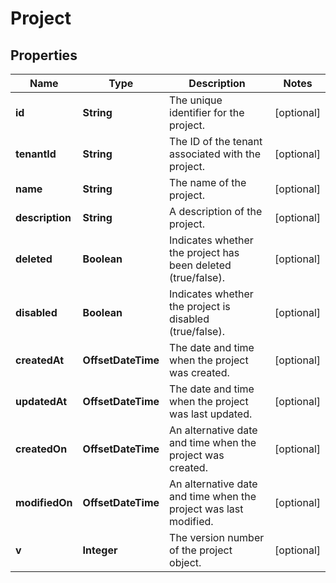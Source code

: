 

# Project


## Properties

| Name | Type | Description | Notes |
|------------ | ------------- | ------------- | -------------|
|**id** | **String** | The unique identifier for the project. |  [optional] |
|**tenantId** | **String** | The ID of the tenant associated with the project. |  [optional] |
|**name** | **String** | The name of the project. |  [optional] |
|**description** | **String** | A description of the project. |  [optional] |
|**deleted** | **Boolean** | Indicates whether the project has been deleted (true/false). |  [optional] |
|**disabled** | **Boolean** | Indicates whether the project is disabled (true/false). |  [optional] |
|**createdAt** | **OffsetDateTime** | The date and time when the project was created. |  [optional] |
|**updatedAt** | **OffsetDateTime** | The date and time when the project was last updated. |  [optional] |
|**createdOn** | **OffsetDateTime** | An alternative date and time when the project was created. |  [optional] |
|**modifiedOn** | **OffsetDateTime** | An alternative date and time when the project was last modified. |  [optional] |
|**v** | **Integer** | The version number of the project object. |  [optional] |



